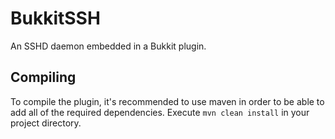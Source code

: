 BukkitSSH
===========
An SSHD daemon embedded in a Bukkit plugin.

## Compiling
To compile the plugin, it's recommended to use maven in order to be able to add all of the required dependencies.
Execute `mvn clean install` in your project directory.
